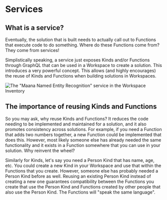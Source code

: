 # Services

## What is a service?

Eventually, the solution that is built needs to actually call out to Functions that execute code to do something. Where do these Functions come from? They come from services!

Simplistically speaking, a service just exposes Kinds and/or Functions through GraphQL that can be used in a Workspace to create a solution. This introduces a very powerful concept. This allows \(and highly encourages\) the reuse of Kinds and Functions when building solutions in Workspaces.

![The &quot;Maana Named Entity Recognition&quot; service in the Workspace Inventory](https://maanaimages.blob.core.windows.net/maana-q-documentation/Product%20Guide/Inventory%20Service%20Example.png)

## The importance of reusing Kinds and Functions

So you may ask, why reuse Kinds and Functions? It reduces the code needing to be implemented and maintained for a solution, and it also promotes consistency across solutions. For example, if you need a Function that adds two numbers together, a new Function could be implemented that does this. However, most likely someone else has already needed the same functionality and it exists in a Function somewhere that you can use in your solution. Why reinvent the wheel?

Similarly for Kinds, let's say you need a Person Kind that has name, age, etc. You could create a new Kind in your Workspace and use that within the Functions that you create. However, someone else has probably needed a Person Kind before as well. Reusing an existing Person Kind instead of creating a new one guarantees compatibility between the Functions you create that use the Person Kind and Functions created by other people that also use the Person Kind.  The Functions will "speak the same language".

